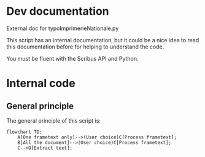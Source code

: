 # Dev documentation

External doc for typoImprimerieNationale.py

This script has an internal documentation, but it could be a nice idea to read this documentation before for helping to understand the code.

You must be fluent with the Scribus API and Python.

# Internal code

## General principle

The general principle of this script is:

```mermaid
flowchart TD;
	A[One frametext only]-->(User choice)C[Process frametext];
	B[All the document]-->(User choice)C[Process frametext];
	C-->D[Extract text];
```
